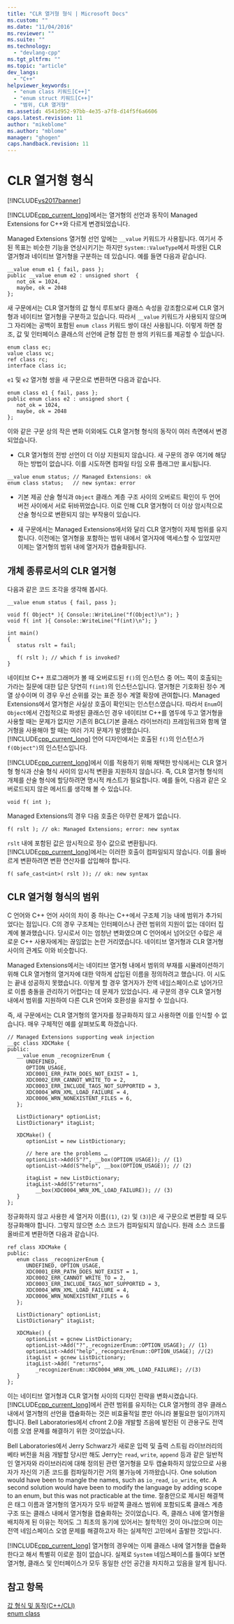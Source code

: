 ```yaml
---
title: "CLR 열거형 형식 | Microsoft Docs"
ms.custom: ""
ms.date: "11/04/2016"
ms.reviewer: ""
ms.suite: ""
ms.technology: 
  - "devlang-cpp"
ms.tgt_pltfrm: ""
ms.topic: "article"
dev_langs: 
  - "C++"
helpviewer_keywords: 
  - "enum class 키워드[C++]"
  - "enum struct 키워드[C++]"
  - "범위, CLR 열거형"
ms.assetid: 4541d952-97bb-4e35-a7f8-d14f5f6a6606
caps.latest.revision: 11
author: "mikeblome"
ms.author: "mblome"
manager: "ghogen"
caps.handback.revision: 11
---
```

# CLR 열거형 형식
[!INCLUDE[vs2017banner](../assembler/inline/includes/vs2017banner.md)]

[!INCLUDE[cpp_current_long](../Token/cpp_current_long_md.md)]에서는 열거형의 선언과 동작이 Managed Extensions for C\+\+와 다르게 변경되었습니다.  
  
 Managed Extensions 열거형 선언 앞에는 `__value` 키워드가 사용됩니다.  여기서 주된 목표는 비슷한 기능을 연상시키기는 하지만 `System::ValueType`에서 파생된 CLR 열거형과 네이티브 열거형을 구분하는 데 있습니다.  예를 들면 다음과 같습니다.  
  
```  
__value enum e1 { fail, pass };  
public __value enum e2 : unsigned short  {   
   not_ok = 1024,   
   maybe, ok = 2048   
};  
```  
  
 새 구문에서는 CLR 열거형의 값 형식 루트보다 클래스 속성을 강조함으로써 CLR 열거형과 네이티브 열거형을 구분하고 있습니다.  따라서 `__value` 키워드가 사용되지 않으며 그 자리에는 공백이 포함된 `enum class` 키워드 쌍이 대신 사용됩니다.  이렇게 하면 참조, 값 및 인터페이스 클래스의 선언에 균형 잡힌 한 쌍의 키워드를 제공할 수 있습니다.  
  
```  
enum class ec;  
value class vc;  
ref class rc;  
interface class ic;  
```  
  
 `e1` 및 `e2` 열거형 쌍을 새 구문으로 변환하면 다음과 같습니다.  
  
```  
enum class e1 { fail, pass };  
public enum class e2 : unsigned short {   
   not_ok = 1024,  
   maybe, ok = 2048   
};  
```  
  
 이와 같은 구문 상의 작은 변화 이외에도 CLR 열거형 형식의 동작이 여러 측면에서 변경되었습니다.  
  
-   CLR 열거형의 전방 선언이 더 이상 지원되지 않습니다.  새 구문의 경우 여기에 해당하는 방법이 없습니다.  이를 시도하면 컴파일 타임 오류 플래그만 표시됩니다.  
  
```  
__value enum status; // Managed Extensions: ok  
enum class status;   // new syntax: error  
```  
  
-   기본 제공 산술 형식과 `Object` 클래스 계층 구조 사이의 오버로드 확인이 두 언어 버전 사이에서 서로 뒤바뀌었습니다.  이로 인해 CLR 열거형이 더 이상 암시적으로 산술 형식으로 변환되지 않는 부작용이 있습니다.  
  
-   새 구문에서는 Managed Extensions에서와 달리 CLR 열거형이 자체 범위를 유지합니다.  이전에는 열거형을 포함하는 범위 내에서 열거자에 액세스할 수 있었지만  이제는 열거형의 범위 내에 열거자가 캡슐화됩니다.  
  
## 개체 종류로서의 CLR 열거형  
 다음과 같은 코드 조각을 생각해 봅시다.  
  
```  
__value enum status { fail, pass };  
  
void f( Object* ){ Console::WriteLine("f(Object)\n"); }  
void f( int ){ Console::WriteLine("f(int)\n"); }  
  
int main()  
{  
   status rslt = fail;  
  
   f( rslt ); // which f is invoked?  
}  
```  
  
 네이티브 C\+\+ 프로그래머가 볼 때 오버로드된 `f()`의 인스턴스 중 어느 쪽이 호출되는가라는 질문에 대한 답은 당연히 `f(int)`의 인스턴스입니다.  열거형은 기호화된 정수 계열 상수이며 이 경우 우선 순위를 갖는 표준 정수 계열 확장에 관여합니다.  Managed Extensions에서 열거형은 사실상 호출이 확인되는 인스턴스였습니다.  따라서 `Enum`이 `Object`에서 간접적으로 파생된 클래스인 경우 네이티브 C\+\+를 염두에 두고 열거형을 사용할 때는 문제가 없지만 기존의 BCL\(기본 클래스 라이브러리\) 프레임워크와 함께 열거형을 사용해야 할 때는 여러 가지 문제가 발생했습니다.  [!INCLUDE[cpp_current_long](../Token/cpp_current_long_md.md)] 언어 디자인에서는 호출된 `f()`의 인스턴스가 `f(Object^)`의 인스턴스입니다.  
  
 [!INCLUDE[cpp_current_long](../Token/cpp_current_long_md.md)]에서 이를 적용하기 위해 채택한 방식에서는 CLR 열거형 형식과 산술 형식 사이의 암시적 변환을 지원하지 않습니다.  즉, CLR 열거형 형식의 개체를 산술 형식에 할당하려면 명시적 캐스트가 필요합니다.  예를 들어, 다음과 같은 오버로드되지 않은 메서드를 생각해 볼 수 있습니다.  
  
```  
void f( int );  
```  
  
 Managed Extensions의 경우 다음 호출은 아무런 문제가 없습니다.  
  
```  
f( rslt ); // ok: Managed Extensions; error: new syntax  
```  
  
 `rslt` 내에 포함된 값은 암시적으로 정수 값으로 변환됩니다.  [!INCLUDE[cpp_current_long](../Token/cpp_current_long_md.md)]에서는 이러한 호출이 컴파일되지 않습니다.  이를 올바르게 변환하려면 변환 연산자를 삽입해야 합니다.  
  
```  
f( safe_cast<int>( rslt )); // ok: new syntax  
```  
  
## CLR 열거형 형식의 범위  
 C 언어와 C\+\+ 언어 사이의 차이 중 하나는 C\+\+에서 구조체 기능 내에 범위가 추가되었다는 점입니다.  C의 경우 구조체는 인터페이스나 관련 범위의 지원이 없는 데이터 집계에 불과했습니다.  당시로서 이는 엄청난 변화였으며 C 언어에서 넘어오던 수많은 새로운 C\+\+ 사용자에게는 끊임없는 논란 거리였습니다.  네이티브 열거형과 CLR 열거형 사이의 관계도 이와 비슷합니다.  
  
 Managed Extensions에서는 네이티브 열거형 내에서 범위의 부재를 시뮬레이션하기 위해 CLR 열거형의 열거자에 대한 약하게 삽입된 이름을 정의하려고 했습니다.  이 시도는 끝내 성공하지 못했습니다.  이렇게 할 경우 열거자가 전역 네임스페이스로 넘어가므로 이름 충돌을 관리하기 어렵다는 데 문제가 있었습니다.  새 구문의 경우 CLR 열거형 내에서 범위를 지원하여 다른 CLR 언어와 호환성을 유지할 수 있습니다.  
  
 즉, 새 구문에서는 CLR 열거형의 열거자를 정규화하지 않고 사용하면 이를 인식할 수 없습니다.  매우 구체적인 예를 살펴보도록 하겠습니다.  
  
```  
// Managed Extensions supporting weak injection  
__gc class XDCMake {  
public:  
   __value enum _recognizerEnum {   
      UNDEFINED,  
      OPTION_USAGE,   
      XDC0001_ERR_PATH_DOES_NOT_EXIST = 1,  
      XDC0002_ERR_CANNOT_WRITE_TO = 2,  
      XDC0003_ERR_INCLUDE_TAGS_NOT_SUPPORTED = 3,  
      XDC0004_WRN_XML_LOAD_FAILURE = 4,  
      XDC0006_WRN_NONEXISTENT_FILES = 6,  
   };  
  
   ListDictionary* optionList;  
   ListDictionary* itagList;  
  
   XDCMake() {  
      optionList = new ListDictionary;  
  
      // here are the problems …  
      optionList->Add(S"?", __box(OPTION_USAGE)); // (1)  
      optionList->Add(S"help", __box(OPTION_USAGE)); // (2)  
  
      itagList = new ListDictionary;  
      itagList->Add(S"returns",   
         __box(XDC0004_WRN_XML_LOAD_FAILURE)); // (3)  
   }  
};  
```  
  
 정규화하지 않고 사용한 세 열거자 이름\(`(1)`, `(2)` 및 `(3)`\)은 새 구문으로 변환할 때 모두 정규화해야 합니다. 그렇지 않으면 소스 코드가 컴파일되지 않습니다.  원래 소스 코드를 올바르게 변환하면 다음과 같습니다.  
  
```  
ref class XDCMake {  
public:  
   enum class _recognizerEnum {  
      UNDEFINED, OPTION_USAGE,   
      XDC0001_ERR_PATH_DOES_NOT_EXIST = 1,  
      XDC0002_ERR_CANNOT_WRITE_TO = 2,  
      XDC0003_ERR_INCLUDE_TAGS_NOT_SUPPORTED = 3,  
      XDC0004_WRN_XML_LOAD_FAILURE = 4,  
      XDC0006_WRN_NONEXISTENT_FILES = 6  
   };  
  
   ListDictionary^ optionList;  
   ListDictionary^ itagList;  
  
   XDCMake() {  
      optionList = gcnew ListDictionary;  
      optionList->Add("?",_recognizerEnum::OPTION_USAGE); // (1)  
      optionList->Add("help",_recognizerEnum::OPTION_USAGE); //(2)  
      itagList = gcnew ListDictionary;  
      itagList->Add( "returns",   
         _recognizerEnum::XDC0004_WRN_XML_LOAD_FAILURE); //(3)  
   }  
};  
```  
  
 이는 네이티브 열거형과 CLR 열거형 사이의 디자인 전략을 변화시켰습니다.  [!INCLUDE[cpp_current_long](../Token/cpp_current_long_md.md)]에서 관련 범위를 유지하는 CLR 열거형의 경우 클래스 내에서 열거형의 선언을 캡슐화하는 것은 비효율적일 뿐만 아니라 불필요한 일이기까지 합니다.  Bell Laboratories에서 cfront 2.0을 개발할 즈음에 발전된 이 관용구도 전역 이름 오염 문제를 해결하기 위한 것이었습니다.  
  
 Bell Laboratories에서 Jerry Schwarz가 새로운 입력 및 출력 스트림 라이브러리의 베타 버전을 처음 개발할 당시만 해도 Jerry는 `read`, `write`, `append` 등과 같은 일반적인 열거자와 라이브러리에 대해 정의된 관련 열거형을 모두 캡슐화하지 않았으므로 사용자가 자신의 기존 코드를 컴파일하기란 거의 불가능에 가까왔습니다.  One solution would have been to mangle the names, such as `io_read`, `io_write`, etc. A second solution would have been to modify the language by adding scope to an enum, but this was not practicable at the time.  절충안으로 제시된 해결책은 태그 이름과 열거형의 열거자가 모두 바깥쪽 클래스 범위에 포함되도록 클래스 계층 구조 또는 클래스 내에서 열거형을 캡슐화하는 것이었습니다. 즉, 클래스 내에 열거형을 배치하게 된 이유는 적어도 그 최초의 동기에 있어서는 철학적인 것이 아니었으며 이는 전역 네임스페이스 오염 문제를 해결하고자 하는 실제적인 고민에서 출발한 것입니다.  
  
 [!INCLUDE[cpp_current_long](../Token/cpp_current_long_md.md)] 열거형의 경우에는 이제 클래스 내에 열거형을 캡슐화한다고 해서 특별히 이로운 점이 없습니다.  실제로 `System` 네임스페이스를 들여다 보면 열거형, 클래스 및 인터페이스가 모두 동일한 선언 공간을 차지하고 있음을 알게 됩니다.  
  
## 참고 항목  
 [값 형식 및 동작\(C\+\+\/CLI\)](../dotnet/value-types-and-their-behaviors-cpp-cli.md)   
 [enum class](../windows/enum-class-cpp-component-extensions.md)